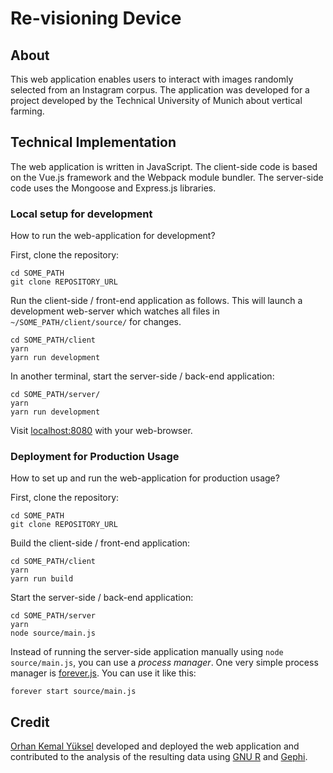 # Re-visioning Device

## About

This web application enables users to interact with images randomly selected from an Instagram corpus. The application was developed for a project developed by the Technical University of Munich about vertical farming.

## Technical Implementation

The web application is written in JavaScript. The client-side code is based on the Vue.js framework and the Webpack module bundler. The server-side code uses the Mongoose and Express.js libraries.

### Local setup for development

How to run the web-application for development?

First, clone the repository:

```
cd SOME_PATH
git clone REPOSITORY_URL
```

Run the client-side / front-end application as follows. This will launch a development web-server which watches all files in `~/SOME_PATH/client/source/` for changes.

```
cd SOME_PATH/client
yarn
yarn run development
```

In another terminal, start the server-side / back-end application:

```
cd SOME_PATH/server/
yarn
yarn run development
```

Visit [localhost:8080](http://localhost:8080) with your web-browser.

### Deployment for Production Usage

How to set up and run the web-application for production usage?

First, clone the repository:

```
cd SOME_PATH
git clone REPOSITORY_URL
```

Build the client-side / front-end application:

```
cd SOME_PATH/client
yarn
yarn run build
```

Start the server-side / back-end application:

```
cd SOME_PATH/server
yarn
node source/main.js
```

Instead of running the server-side application manually using `node source/main.js`, you can use a *process manager*. One very simple process manager is [forever.js](https://github.com/foreverjs/forever). You can use it like this:

```
forever start source/main.js
```

## Credit

[Orhan Kemal Yüksel](https://emancipatory.technology/person/orhan-kemal-yueksel/) developed and deployed the web application and contributed to the analysis of the resulting data using [GNU R](https://www.r-project.org/) and [Gephi](https://gephi.org/).
